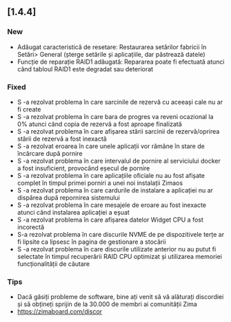 ## [1.4.4]
### New
- Adăugat caracteristică de resetare: Restaurarea setărilor fabricii în Setări> General (șterge setările și aplicațiile, dar păstrează datele)
- Funcție de reparație RAID1 adăugată: Repararea poate fi efectuată atunci când tabloul RAID1 este degradat sau deteriorat
### Fixed
- S -a rezolvat problema în care sarcinile de rezervă cu aceeași cale nu ar fi create
- S -a rezolvat problema în care bara de progres va reveni ocazional la 0% atunci când copia de rezervă a fost aproape finalizată
- S -a rezolvat problema în care afișarea stării sarcinii de rezervă/oprirea stării de rezervă a fost inexactă
- S -a rezolvat eroarea în care unele aplicații vor rămâne în stare de încărcare după pornire
- S -a rezolvat problema în care intervalul de pornire al serviciului docker a fost insuficient, provocând eșecul de pornire
- S -a rezolvat problema în care aplicațiile oficiale nu au fost afișate complet în timpul primei porniri a unei noi instalații Zimaos
- S -a rezolvat problema în care cardurile de instalare a aplicației nu ar dispărea după repornirea sistemului
- S -a rezolvat problema în care mesajele de eroare au fost inexacte atunci când instalarea aplicației a eșuat
- S -a rezolvat problema în care afișarea datelor Widget CPU a fost incorectă
- S-a rezolvat problema în care discurile NVME de pe dispozitivele terțe ar fi lipsite ca lipsesc în pagina de gestionare a stocării
- S -a rezolvat problema în care discurile utilizate anterior nu au putut fi selectate în timpul recuperării RAID
CPU optimizat și utilizarea memoriei funcționalității de căutare
### Tips
- Dacă găsiți probleme de software, bine ați venit să vă alăturați discordiei și să obțineți sprijin de la 30.000 de membri ai comunității Zima
- <a href = "https://zimaboard.com/discod" target = "_ blank" style = "color: albastru"> https://zimaboard.com/discor </a>

